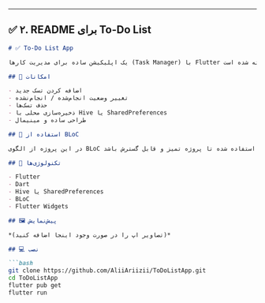 
---

## ✅ ۲. README برای To-Do List

```markdown
# ✅ To-Do List App

یک اپلیکیشن ساده برای مدیریت کارها (Task Manager) با Flutter ساخته شده است.

## 🎯 امکانات

- اضافه کردن تسک جدید
- تغییر وضعیت انجام‌شده / انجام‌نشده
- حذف تسک‌ها
- ذخیره‌سازی محلی با Hive یا SharedPreferences
- طراحی ساده و مینیمال

## 🧠 استفاده از BLoC

در این پروژه از الگوی BLoC برای مدیریت وضعیت استفاده شده تا پروژه تمیز و قابل گسترش باشد.

## 🚀 تکنولوژی‌ها

- Flutter
- Dart
- Hive یا SharedPreferences
- BLoC
- Flutter Widgets

## 🖼️ پیش‌نمایش

*(تصاویر اپ را در صورت وجود اینجا اضافه کنید)*

## 💻 نصب

```bash
git clone https://github.com/AliiAriizii/ToDoListApp.git
cd ToDoListApp
flutter pub get
flutter run
